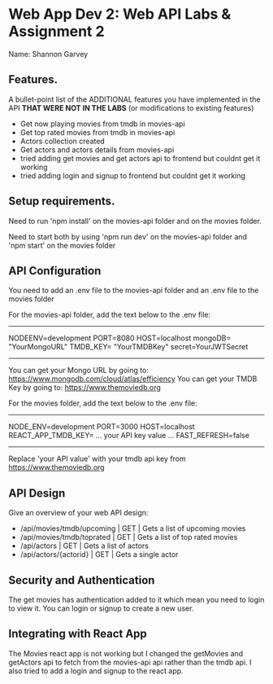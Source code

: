 # Web App Dev 2: Web API Labs & Assignment 2

Name: Shannon Garvey

## Features.

A bullet-point list of the ADDITIONAL features you have implemented in the API **THAT WERE NOT IN THE LABS** (or modifications to existing features)
 
 + Get now playing movies from tmdb in movies-api
 + Get top rated movies from tmdb in movies-api
 + Actors collection created
 + Get actors and actors details from movies-api
 + tried adding get movies and get actors api to frontend but couldnt get it working
 + tried adding login and signup to frontend but couldnt get it working

## Setup requirements.

Need to run 'npm install' on the movies-api folder and on the movies folder.

Need to start both by using 'npm run dev' on the movies-api folder and 'npm start' on the movies folder

## API Configuration

You need to add an .env file to the movies-api folder and an .env file to the movies folder

For the movies-api folder, add the text below to the .env file:

______________________
NODEENV=development
PORT=8080
HOST=localhost
mongoDB= "YourMongoURL"
TMDB_KEY= "YourTMDBKey"
secret=YourJWTSecret
______________________

You can get your Mongo URL by going to: https://www.mongodb.com/cloud/atlas/efficiency
You can get your TMDB Key by going to: https://www.themoviedb.org 

For the movies folder, add the text below to the .env file:

______________________
NODE_ENV=development
PORT=3000
HOST=localhost
REACT_APP_TMDB_KEY= ... your API key value ... FAST_REFRESH=false
______________________

Replace 'your API value' with your tmdb api key from https://www.themoviedb.org


## API Design
Give an overview of your web API design:

- /api/movies/tmdb/upcoming | GET | Gets a list of upcoming movies
- /api/movies/tmdb/toprated | GET | Gets a list of top rated movies
- /api/actors | GET | Gets a list of actors 
- /api/actors/{actorid} | GET | Gets a single actor 


## Security and Authentication

The get movies has authentication added to it which mean you need to login to view it.
You can login or signup to create a new user.

## Integrating with React App

The Movies react app is not working but I changed the getMovies and getActors api to fetch from the movies-api api rather than the tmdb api.
I also tried to add a login and signup to the react app.

